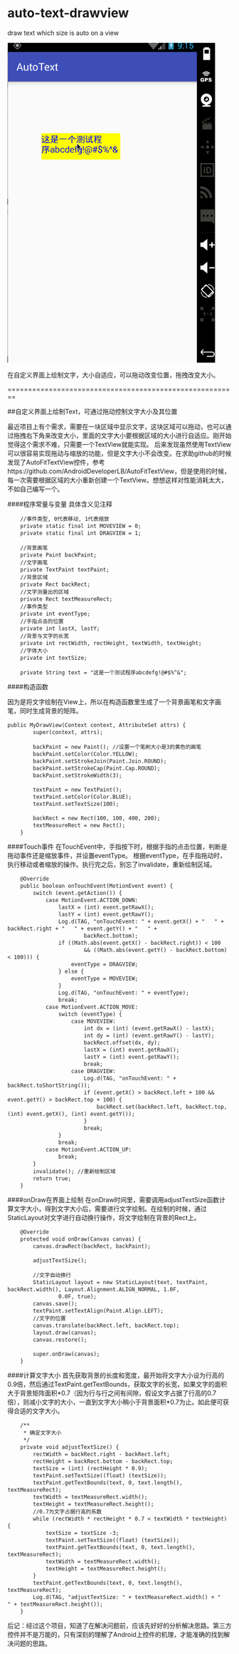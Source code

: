 # auto-text-drawview
draw text which size is auto on a view


![效果图](https://github.com/ddxxll2008/auto-text-drawview/blob/master/gif/1.gif)

在自定义界面上绘制文字，大小自适应，可以拖动改变位置，拖拽改变大小。

========================================================

##自定义界面上绘制Text，可通过拖动控制文字大小及其位置

最近项目上有个需求，需要在一块区域中显示文字，这块区域可以拖动，也可以通过拖拽右下角来改变大小，里面的文字大小要根据区域的大小进行自适应。刚开始觉得这个需求不难，只需要一个TextView就能实现。
后来发现虽然使用TextView可以很容易实现拖动与缩放的功能，但是文字大小不会改变。在求助github的时候发现了AutoFitTextView控件，参考https://github.com/AndroidDeveloperLB/AutoFitTextView，但是使用的时候，每一次需要根据区域的大小重新创建一个TextView。想想这样对性能消耗太大，不如自己编写一个。

####程序常量与变量
具体含义见注释

```
	//事件类型, 0代表移动, 1代表缩放
	private static final int MOVEVIEW = 0;
	private static final int DRAGVIEW = 1;

	//背景画笔
	private Paint backPaint;
	//文字画笔
	private TextPaint textPaint;
	//背景区域
	private Rect backRect;
	//文字测量出的区域
	private Rect textMeasureRect;
	//事件类型
	private int eventType;
	//手指点击的位置
	private int lastX, lastY;
	//背景与文字的长宽
	private int rectWidth, rectHeight, textWidth, textHeight;
	//字体大小
	private int textSize;

	private String text = "这是一个测试程序abcdefg!@#$%^&";
```

####构造函数

因为是将文字绘制在View上，所以在构造函数里生成了一个背景画笔和文字画笔，同时生成背景的矩阵。

```
public MyDrawView(Context context, AttributeSet attrs) {
		super(context, attrs);

		backPaint = new Paint(); //设置一个笔刷大小是3的黄色的画笔
		backPaint.setColor(Color.YELLOW);
		backPaint.setStrokeJoin(Paint.Join.ROUND);
		backPaint.setStrokeCap(Paint.Cap.ROUND);
		backPaint.setStrokeWidth(3);

		textPaint = new TextPaint();
		textPaint.setColor(Color.BLUE);
		textPaint.setTextSize(100);

		backRect = new Rect(100, 100, 400, 200);
		textMeasureRect = new Rect();
	}
```
####Touch事件
在TouchEvent中，手指按下时，根据手指的点击位置，判断是拖动事件还是缩放事件，并设置eventType。
根据eventType，在手指拖动时，执行移动或者缩放的操作。执行完之后，别忘了invalidate，重新绘制区域。

```
	@Override
	public boolean onTouchEvent(MotionEvent event) {
		switch (event.getAction()) {
			case MotionEvent.ACTION_DOWN:
				lastX = (int) event.getRawX();
				lastY = (int) event.getRawY();
				Log.d(TAG, "onTouchEvent: " + event.getX() + "   " + backRect.right + "   " + event.getY() + "   " +
						backRect.bottom);
				if ((Math.abs(event.getX() - backRect.right)) < 100
						&& ((Math.abs(event.getY() - backRect.bottom) < 100))) {
					eventType = DRAGVIEW;
				} else {
					eventType = MOVEVIEW;
				}
				Log.d(TAG, "onTouchEvent: " + eventType);
				break;
			case MotionEvent.ACTION_MOVE:
				switch (eventType) {
					case MOVEVIEW:
						int dx = (int) (event.getRawX() - lastX);
						int dy = (int) (event.getRawY() - lastY);
						backRect.offset(dx, dy);
						lastX = (int) event.getRawX();
						lastY = (int) event.getRawY();
						break;
					case DRAGVIEW:
						Log.d(TAG, "onTouchEvent: " + backRect.toShortString());
						if (event.getX() > backRect.left + 100 && event.getY() > backRect.top + 100) {
							backRect.set(backRect.left, backRect.top, (int) event.getX(), (int) event.getY());
						}
						break;
				}
				break;
			case MotionEvent.ACTION_UP:
				break;
		}
		invalidate(); //重新绘制区域
		return true;
	}

```
####onDraw在界面上绘制
在onDraw时间里，需要调用adjustTextSize函数计算文字大小，得到文字大小后，需要进行文字绘制。在绘制的时候，通过StaticLayout对文字进行自动换行操作，将文字绘制在背景的Rect上。

```
	@Override
	protected void onDraw(Canvas canvas) {
		canvas.drawRect(backRect, backPaint);

		adjustTextSize();

		//文字自动换行
		StaticLayout layout = new StaticLayout(text, textPaint, backRect.width(), Layout.Alignment.ALIGN_NORMAL, 1.0F,
				0.0F, true);
		canvas.save();
		textPaint.setTextAlign(Paint.Align.LEFT);
		//文字的位置
		canvas.translate(backRect.left, backRect.top);
		layout.draw(canvas);
		canvas.restore();

		super.onDraw(canvas);
	}
```
####计算文字大小
首先获取背景的长度和宽度，最开始将文字大小设为行高的0.9倍，然后通过TextPaint.getTextBounds，获取文字的长宽，如果文字的面积大于背景矩阵面积\*0.7（因为行与行之间有间隙，假设文字占据了行高的0.7倍），则减小文字的大小，一直到文字大小稍小于背景面积\*0.7为止。如此便可获得合适的文字大小。

```
	/**
	 * 确定文字大小
	 */
	private void adjustTextSize() {
		rectWidth = backRect.right - backRect.left;
		rectHeight = backRect.bottom - backRect.top;
		textSize = (int) (rectHeight * 0.9);
		textPaint.setTextSize((float) (textSize));
		textPaint.getTextBounds(text, 0, text.length(), textMeasureRect);
		textWidth = textMeasureRect.width();
		textHeight = textMeasureRect.height();
		//0.7为文字占据行高的系数
		while (rectWidth * rectHeight * 0.7 < textWidth * textHeight) {
			textSize = textSize -3;
			textPaint.setTextSize((float) (textSize));
			textPaint.getTextBounds(text, 0, text.length(), textMeasureRect);
			textWidth = textMeasureRect.width();
			textHeight = textMeasureRect.height();
		}
		textPaint.getTextBounds(text, 0, text.length(), textMeasureRect);
		Log.d(TAG, "adjustTextSize: " + textMeasureRect.width() + "   " + textMeasureRect.height());
	}
```
后记：经过这个项目，知道了在解决问题前，应该先好好的分析解决思路。第三方控件并不是万能的，只有深刻的理解了Android上控件的机理，才能准确的找到解决问题的思路。
